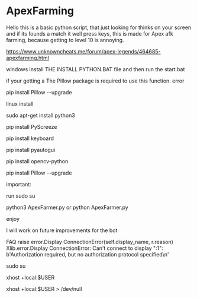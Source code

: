 # ApexFarming

Hello this is a basic python script, that just looking for thinks on your screen and if its founds a match it well press keys, this is made for Apex afk farming, because getting to level 10 is annoying.

https://www.unknowncheats.me/forum/apex-legends/464685-apexfarming.html

windows install
THE INSTALL PYTHON.BAT file  and then run the start.bat

if your getting a The Pillow package is required to use this function. error 

pip install Pillow --upgrade


linux install

sudo apt-get install python3

pip install PyScreeze

pip install keyboard

pip install pyautogui

pip install opencv-python

pip install Pillow --upgrade

important:  

run sudo su 

python3 ApexFarmer.py or python ApexFarmer.py

enjoy

I will work on future improvements for the bot


FAQ
raise error.Display ConnectionError(self.display_name, r.reason) Xlib.error.Display ConnectionError: Can't connect to display ":1": b'Authorization required, but no authorization protocol specified\n'

sudo su

xhost +local:$USER

xhost +local:$USER > /dev/null
